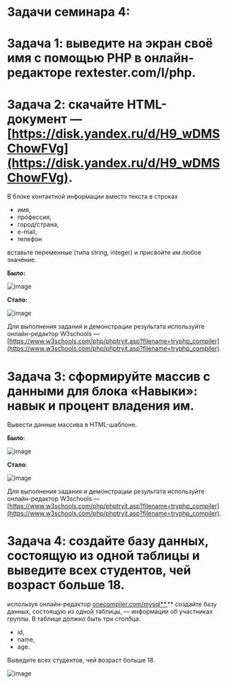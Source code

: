# Задачи семинара 4:


# Задача 1: выведите на экран своё имя с помощью PHP в онлайн-редакторе rextester.com/l/php.
# Задача 2: скачайте HTML-документ — [https://disk.yandex.ru/d/H9_wDMSChowFVg](https://disk.yandex.ru/d/H9_wDMSChowFVg). 
В блоке контактной информации вместо текста в строках  

- имя,
- профессия,
- город/страна,
- e-mail,
- телефон

вставьте переменные (типа string, integer) и присвойте им любое значение.

**Было:**

![image](https://user-images.githubusercontent.com/60044826/172843119-b93997da-4dad-48d7-afbc-6b80c39e316b.png)

**Стало:**

![image](https://user-images.githubusercontent.com/60044826/172843174-0893852a-29a1-4b2e-91f2-6f093d87d1f9.png)

Для выполнения задания и демонстрации результата используйте онлайн-редактор W3schools — [https://www.w3schools.com/php/phptryit.asp?filename=tryphp_compiler](https://www.w3schools.com/php/phptryit.asp?filename=tryphp_compiler).

# Задача 3: сформируйте массив с данными для блока «Навыки»: навык и процент владения им.

Вывести данные массива в HTML-шаблоне.

**Было**:

![image](https://user-images.githubusercontent.com/60044826/200368067-86d244ea-2282-438d-ad63-5a2395cc4f65.png)

 **Стало**:
 
![image](https://user-images.githubusercontent.com/60044826/200368114-708f2ab6-12b7-416a-818f-a380f63bae61.png)

Для выполнения задания и демонстрации результата используйте онлайн-редактор W3schools — [https://www.w3schools.com/php/phptryit.asp?filename=tryphp_compiler](https://www.w3schools.com/php/phptryit.asp?filename=tryphp_compiler).

</aside>

# Задача 4: создайте базу данных, состоящую из одной таблицы и выведите всех студентов, чей возраст больше 18.

используя онлайн-редактор [onecompiler.com/mysql**,](https://onecompiler.com/mysql)** создайте базу данных, состоящую из одной таблицы, — 
информации об участниках группы. В таблице должно быть три столбца:

- id,
- name,
- age.

Выведите всех студентов, чей возраст больше 18.

![image](https://user-images.githubusercontent.com/60044826/172844065-238c9037-889e-4a0d-a879-d99683ac39a3.png)
